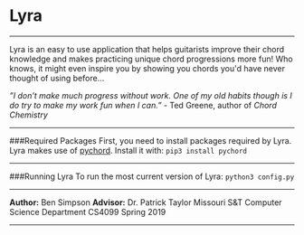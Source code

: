 # Lyra
___

Lyra is an easy to use application that helps guitarists improve their chord knowledge and makes practicing unique chord progressions more fun! Who knows, it might even inspire you by showing you chords you'd have never thought of using before...

*”I don’t make much progress without work. One of my old habits though is I do try to make my work fun when I can.”* - Ted Greene, author of *Chord Chemistry*
___
###Required Packages
First, you need to install packages required by Lyra. Lyra makes use of [pychord](https://www.google.com/url?sa=t&rct=j&q=&esrc=s&source=web&cd=1&cad=rja&uact=8&ved=2ahUKEwj_sKTHwdjhAhXLneAKHZ8hDEEQFjAAegQIBhAB&url=https%3A%2F%2Fpypi.org%2Fproject%2Fpychord%2F&usg=AOvVaw24Gd0dEw6z4nnVnf4A7tmJ).
Install it with:
`pip3 install pychord`
___
###Running Lyra
To run the most current version of Lyra:
`python3 config.py`
___
**Author:** Ben Simpson
**Advisor:** Dr. Patrick Taylor
Missouri S&T Computer Science Department
CS4099
Spring 2019
___